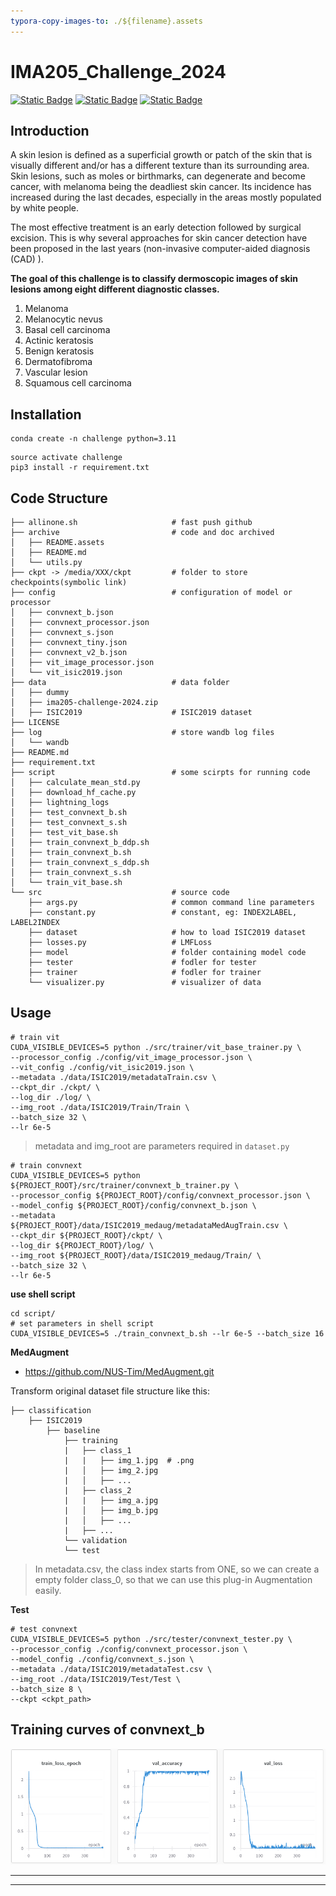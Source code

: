 ```yaml
---
typora-copy-images-to: ./${filename}.assets
---
```


# IMA205_Challenge_2024

[<img alt="Static Badge" src="https://img.shields.io/badge/IMA205-Challenge-%2320BEFF?style=flat&logo=Kaggle">](https://www.kaggle.com/competitions/ima205-challenge-2024/overview)  [<img alt="Static Badge" src="https://img.shields.io/badge/Pytorch-2.2-%23EE4C2C?style=flat&logo=pytorch">](https://pytorch.org/) [<img alt="Static Badge" src="https://img.shields.io/badge/Lightning-2.2-%23792EE5?style=flat&logo=Lightning">](https://lightning.ai/)

## Introduction

A skin lesion is defined as a superficial growth or patch of the skin that is visually different and/or has a different texture than its surrounding area. Skin lesions, such as moles or birthmarks, can degenerate and become cancer, with melanoma being the deadliest skin cancer. Its incidence has increased during the last decades, especially in the areas mostly populated by white people.

The most effective treatment is an early detection followed by surgical excision. This is why several approaches for skin cancer detection have been proposed in the last years (non-invasive computer-aided diagnosis (CAD) ).

**The goal of this challenge is to classify dermoscopic images of skin lesions among eight different diagnostic classes.**

1. Melanoma
2. Melanocytic nevus
3. Basal cell carcinoma
4. Actinic keratosis
5. Benign keratosis
6. Dermatofibroma
7. Vascular lesion
8. Squamous cell carcinoma



## Installation

```shell
conda create -n challenge python=3.11
```

```shell
source activate challenge
pip3 install -r requirement.txt
```



## Code Structure

```shell
├── allinone.sh						# fast push github
├── archive							# code and doc archived
│   ├── README.assets						
│   ├── README.md
│   └── utils.py
├── ckpt -> /media/XXX/ckpt   		# folder to store checkpoints(symbolic link)
├── config							# configuration of model or processor
│   ├── convnext_b.json
│   ├── convnext_processor.json
│   ├── convnext_s.json
│   ├── convnext_tiny.json
│   ├── convnext_v2_b.json
│   ├── vit_image_processor.json
│   └── vit_isic2019.json
├── data							# data folder
│   ├── dummy						
│   ├── ima205-challenge-2024.zip	
│   ├── ISIC2019					# ISIC2019 dataset
├── LICENSE
├── log								# store wandb log files
│   └── wandb
├── README.md
├── requirement.txt
├── script							# some scirpts for running code
│   ├── calculate_mean_std.py
│   ├── download_hf_cache.py
│   ├── lightning_logs
│   ├── test_convnext_b.sh
│   ├── test_convnext_s.sh
│   ├── test_vit_base.sh
│   ├── train_convnext_b_ddp.sh
│   ├── train_convnext_b.sh
│   ├── train_convnext_s_ddp.sh
│   ├── train_convnext_s.sh
│   └── train_vit_base.sh
└── src								# source code
    ├── args.py						# common command line parameters
    ├── constant.py					# constant, eg: INDEX2LABEL, LABEL2INDEX
    ├── dataset						# how to load ISIC2019 dataset
    ├── losses.py					# LMFLoss
    ├── model						# folder containing model code				
    ├── tester						# fodler for tester
    ├── trainer						# fodler for trainer
    └── visualizer.py				# visualizer of data	
```



## Usage

```shell
# train vit 
CUDA_VISIBLE_DEVICES=5 python ./src/trainer/vit_base_trainer.py \
--processor_config ./config/vit_image_processor.json \
--vit_config ./config/vit_isic2019.json \
--metadata ./data/ISIC2019/metadataTrain.csv \
--ckpt_dir ./ckpt/ \
--log_dir ./log/ \
--img_root ./data/ISIC2019/Train/Train \
--batch_size 32 \
--lr 6e-5
```

>metadata and img_root are parameters required in `dataset.py`

```shell
# train convnext
CUDA_VISIBLE_DEVICES=5 python ${PROJECT_ROOT}/src/trainer/convnext_b_trainer.py \
--processor_config ${PROJECT_ROOT}/config/convnext_processor.json \
--model_config ${PROJECT_ROOT}/config/convnext_b.json \
--metadata ${PROJECT_ROOT}/data/ISIC2019_medaug/metadataMedAugTrain.csv \
--ckpt_dir ${PROJECT_ROOT}/ckpt/ \
--log_dir ${PROJECT_ROOT}/log/ \
--img_root ${PROJECT_ROOT}/data/ISIC2019_medaug/Train/ \
--batch_size 32 \
--lr 6e-5

```

**use shell script**

```shell
cd script/
# set parameters in shell script
CUDA_VISIBLE_DEVICES=5 ./train_convnext_b.sh --lr 6e-5 --batch_size 16
```



**MedAugment**

- https://github.com/NUS-Tim/MedAugment.git

Transform original dataset file structure like this: 

```shell
├── classification
    ├── ISIC2019
        ├── baseline
            ├── training
            |   ├── class_1
            |   |   ├── img_1.jpg  # .png
            |   │   ├── img_2.jpg
            |   │   ├── ...
            |   ├── class_2
            |   |   ├── img_a.jpg
            |   │   ├── img_b.jpg
            |   │   ├── ...
            |   ├── ...
            └── validation
            └── test
```

>In metadata.csv, the class index starts from ONE, so we can create a empty folder class_0, so that we can use this plug-in Augmentation easily.



**Test**

```shell
# test convnext
CUDA_VISIBLE_DEVICES=5 python ./src/tester/convnext_tester.py \
--processor_config ./config/convnext_processor.json \
--model_config ./config/convnext_s.json \
--metadata ./data/ISIC2019/metadataTest.csv \
--img_root ./data/ISIC2019/Test/Test \
--batch_size 8 \
--ckpt <ckpt_path>
```



## Training curves of convnext_b

![image-20240506032220740](./README.assets/image-20240506032220740.png)




---

---
